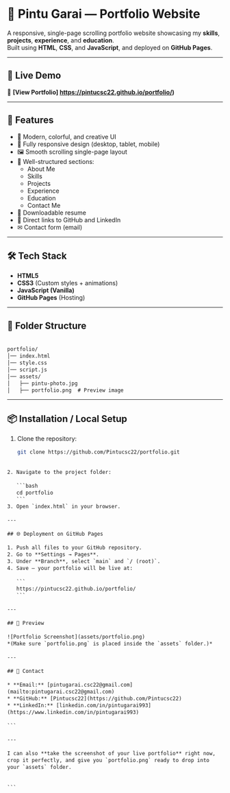 # 🌟 Pintu Garai — Portfolio Website

A responsive, single-page scrolling portfolio website showcasing my **skills**, **projects**, **experience**, and **education**.  
Built using **HTML**, **CSS**, and **JavaScript**, and deployed on **GitHub Pages**.

---

## 🚀 Live Demo
🔗 **[View Portfolio] https://pintucsc22.github.io/portfolio/)**  

---

## 📌 Features
- 🎨 Modern, colorful, and creative UI
- 📱 Fully responsive design (desktop, tablet, mobile)
- 🖼 Smooth scrolling single-page layout
- 📂 Well-structured sections:
  - About Me
  - Skills
  - Projects
  - Experience
  - Education
  - Contact Me
- 📄 Downloadable resume
- 🔗 Direct links to GitHub and LinkedIn
- ✉ Contact form (email)

---

## 🛠 Tech Stack
- **HTML5**
- **CSS3** (Custom styles + animations)
- **JavaScript (Vanilla)**
- **GitHub Pages** (Hosting)

---

## 📂 Folder Structure
```

portfolio/
│── index.html
│── style.css
│── script.js
│── assets/
│   ├── pintu-photo.jpg
│   ├── portfolio.png  # Preview image

````

---

## 📦 Installation / Local Setup
1. Clone the repository:
   ```bash
   git clone https://github.com/Pintucsc22/portfolio.git
````

2. Navigate to the project folder:

   ```bash
   cd portfolio
   ```
3. Open `index.html` in your browser.

---

## 🌐 Deployment on GitHub Pages

1. Push all files to your GitHub repository.
2. Go to **Settings → Pages**.
3. Under **Branch**, select `main` and `/ (root)`.
4. Save — your portfolio will be live at:

   ```
   https://pintucsc22.github.io/portfolio/
   ```

---

## 📸 Preview

![Portfolio Screenshot](assets/portfolio.png)
*(Make sure `portfolio.png` is placed inside the `assets` folder.)*

---

## 📧 Contact

* **Email:** [pintugarai.csc22@gmail.com](mailto:pintugarai.csc22@gmail.com)
* **GitHub:** [Pintucsc22](https://github.com/Pintucsc22)
* **LinkedIn:** [linkedin.com/in/pintugarai993](https://www.linkedin.com/in/pintugarai993)

```

---

I can also **take the screenshot of your live portfolio** right now, crop it perfectly, and give you `portfolio.png` ready to drop into your `assets` folder.  


```

